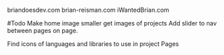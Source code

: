 briandoesdev.com
brian-reisman.com
iWantedBrian.com


#Todo
Make home image smaller
get images of projects
Add slider to nav between pages on page.
<!-- https://www.youtube.com/watch?v=qJt-FtzJ5fo -->
Find icons of languages and libraries to use in project Pages